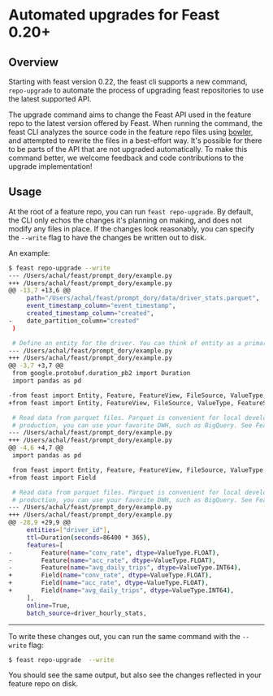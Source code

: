 # Automated upgrades for Feast 0.20+

## Overview

Starting with feast version 0.22, the feast cli supports a new command, `repo-upgrade` to automate the process of upgrading feast repositories to use the latest supported API.

The upgrade command aims to change the Feast API used in the feature repo to the latest version offered by Feast. When running the command, the feast CLI analyzes the source code in the feature repo files using [bowler](https://pybowler.io/), and attempted to rewrite the files in a best-effort way. It's possible for there to be parts of the API that are not upgraded automatically. To make this command better, we welcome feedback and code contributions to the upgrade implementation!


## Usage

At the root of a feature repo, you can run `feast repo-upgrade`. By default, the CLI only echos the changes it's planning on making, and does not modify any files in place. If the changes look reasonably, you can specify the `--write` flag to have the changes be written out to disk.

An example:
```bash
$ feast repo-upgrade --write
--- /Users/achal/feast/prompt_dory/example.py
+++ /Users/achal/feast/prompt_dory/example.py
@@ -13,7 +13,6 @@
     path="/Users/achal/feast/prompt_dory/data/driver_stats.parquet",
     event_timestamp_column="event_timestamp",
     created_timestamp_column="created",
-    date_partition_column="created"
 )

 # Define an entity for the driver. You can think of entity as a primary key used to
--- /Users/achal/feast/prompt_dory/example.py
+++ /Users/achal/feast/prompt_dory/example.py
@@ -3,7 +3,7 @@
 from google.protobuf.duration_pb2 import Duration
 import pandas as pd

-from feast import Entity, Feature, FeatureView, FileSource, ValueType, FeatureService, OnDemandFeatureView
+from feast import Entity, FeatureView, FileSource, ValueType, FeatureService, OnDemandFeatureView

 # Read data from parquet files. Parquet is convenient for local development mode. For
 # production, you can use your favorite DWH, such as BigQuery. See Feast documentation
--- /Users/achal/feast/prompt_dory/example.py
+++ /Users/achal/feast/prompt_dory/example.py
@@ -4,6 +4,7 @@
 import pandas as pd

 from feast import Entity, Feature, FeatureView, FileSource, ValueType, FeatureService, OnDemandFeatureView
+from feast import Field

 # Read data from parquet files. Parquet is convenient for local development mode. For
 # production, you can use your favorite DWH, such as BigQuery. See Feast documentation
--- /Users/achal/feast/prompt_dory/example.py
+++ /Users/achal/feast/prompt_dory/example.py
@@ -28,9 +29,9 @@
     entities=["driver_id"],
     ttl=Duration(seconds=86400 * 365),
     features=[
-        Feature(name="conv_rate", dtype=ValueType.FLOAT),
-        Feature(name="acc_rate", dtype=ValueType.FLOAT),
-        Feature(name="avg_daily_trips", dtype=ValueType.INT64),
+        Field(name="conv_rate", dtype=ValueType.FLOAT),
+        Field(name="acc_rate", dtype=ValueType.FLOAT),
+        Field(name="avg_daily_trips", dtype=ValueType.INT64),
     ],
     online=True,
     batch_source=driver_hourly_stats,
```
---
To write these changes out, you can run the same command with the `--write` flag:
```bash
$ feast repo-upgrade  --write
```

You should see the same output, but also see the changes reflected in your feature repo on disk.